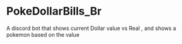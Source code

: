 # PokeDollarBills_Br
A discord bot that shows current Dollar value vs Real , and shows a pokemon based on the value
